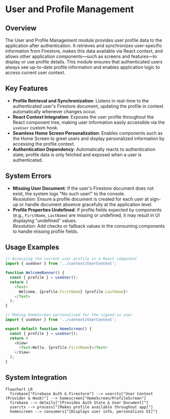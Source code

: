 # User and Profile Management

## Overview
The User and Profile Management module provides user profile data to the application after authentication. It retrieves and synchronizes user-specific information from Firestore, makes this data available via React context, and allows other application components—such as screens and features—to display or use profile details. This module ensures that authenticated users always see up-to-date profile information and enables application logic to access current user context.

## Key Features
- **Profile Retrieval and Synchronization**: Listens in real-time to the authenticated user's Firestore document, updating the profile in context automatically whenever changes occur.
- **React Context Integration**: Exposes the user profile throughout the React component tree, making user information easily accessible via the `useUser` custom hook.
- **Seamless Home Screen Personalization**: Enables components such as the Home Screen to greet users and display personalized information by accessing the profile context.
- **Authentication Dependency**: Automatically reacts to authentication state; profile data is only fetched and exposed when a user is authenticated.

## System Errors
- **Missing User Document**: If the user's Firestore document does not exist, the system logs "No such user!" to the console.  
  _Resolution_: Ensure a profile document is created for each user at sign-up or handle document absence gracefully at the application level.
- **Profile Properties Undefined**: If profile fields expected by components (e.g., `FirstName`, `LastName`) are missing or undefined, it may result in UI displaying "undefined" values.  
  _Resolution_: Add checks or fallback values in the consuming components to handle missing profile fields.

## Usage Examples

```javascript
// Accessing the current user profile in a React component
import { useUser } from '../context/UserContext';

function WelcomeBanner() {
  const { profile } = useUser();
  return (
    <Text>
      Welcome, {profile.FirstName} {profile.LastName}!
    </Text>
  );
}

// Making HomeScreen personalized for the signed-in user
import { useUser } from '../context/UserContext';

export default function HomeScreen() {
  const { profile } = useUser();
  return (
    <View>
      <Text>Hello, {profile.FirstName}</Text>
    </View>
  );
}
```

## System Integration

```mermaid
flowchart LR
  firebase["Firebase Auth & Firestore"] --> userctx["User Context (Provider & Hook)"] --> homescreen["HomeScreen/ProfileScreen"]
  firebase --> details["[Provides Auth State & User Document]"]
  userctx --> process["[Makes profile available throughout app]"]
  homescreen --> consumers["[Displays user info, personalizes UI]"]
```
